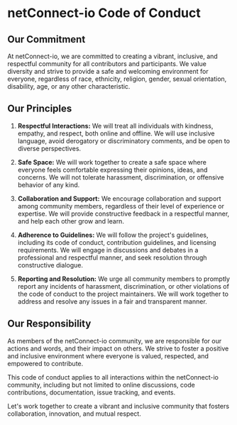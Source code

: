 # netConnect-io Code of Conduct

## Our Commitment

At netConnect-io, we are committed to creating a vibrant, inclusive, and respectful community for all contributors and participants. We value diversity and strive to provide a safe and welcoming environment for everyone, regardless of race, ethnicity, religion, gender, sexual orientation, disability, age, or any other characteristic.

## Our Principles

1. **Respectful Interactions:** We will treat all individuals with kindness, empathy, and respect, both online and offline. We will use inclusive language, avoid derogatory or discriminatory comments, and be open to diverse perspectives.

2. **Safe Space:** We will work together to create a safe space where everyone feels comfortable expressing their opinions, ideas, and concerns. We will not tolerate harassment, discrimination, or offensive behavior of any kind.

3. **Collaboration and Support:** We encourage collaboration and support among community members, regardless of their level of experience or expertise. We will provide constructive feedback in a respectful manner, and help each other grow and learn.

4. **Adherence to Guidelines:** We will follow the project's guidelines, including its code of conduct, contribution guidelines, and licensing requirements. We will engage in discussions and debates in a professional and respectful manner, and seek resolution through constructive dialogue.

5. **Reporting and Resolution:** We urge all community members to promptly report any incidents of harassment, discrimination, or other violations of the code of conduct to the project maintainers. We will work together to address and resolve any issues in a fair and transparent manner.

## Our Responsibility

As members of the netConnect-io community, we are responsible for our actions and words, and their impact on others. We strive to foster a positive and inclusive environment where everyone is valued, respected, and empowered to contribute.

This code of conduct applies to all interactions within the netConnect-io community, including but not limited to online discussions, code contributions, documentation, issue tracking, and events.

Let's work together to create a vibrant and inclusive community that fosters collaboration, innovation, and mutual respect.
